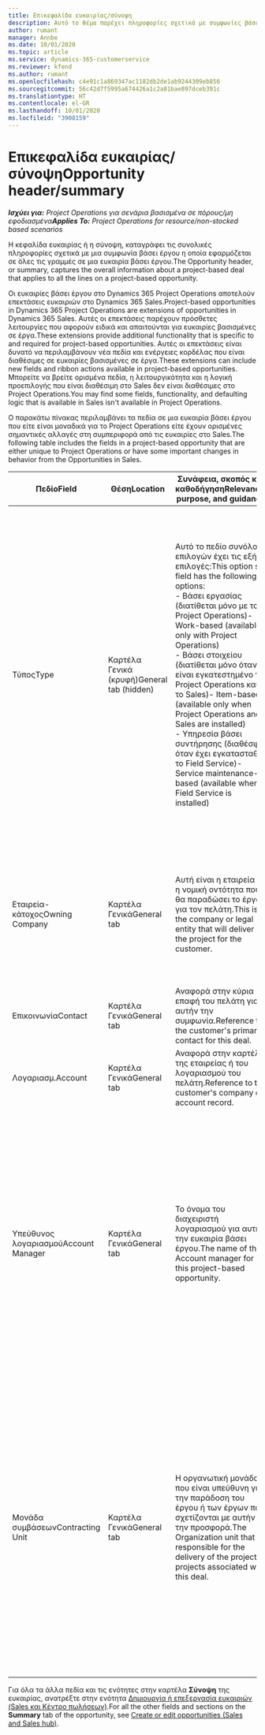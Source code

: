```yaml
---
title: Επικεφαλίδα ευκαιρίας/σύνοψη
description: Αυτό το θέμα παρέχει πληροφορίες σχετικά με συμφωνίες βάσει έργου και με γραμμές ευκαιριών βάσει έργου.
author: rumant
manager: Annbe
ms.date: 10/01/2020
ms.topic: article
ms.service: dynamics-365-customerservice
ms.reviewer: kfend
ms.author: rumant
ms.openlocfilehash: c4e91c1a869347ac1182db2de1ab9244309eb856
ms.sourcegitcommit: 56c42d7f5995a674426a1c2a81bae897dceb391c
ms.translationtype: HT
ms.contentlocale: el-GR
ms.lasthandoff: 10/01/2020
ms.locfileid: "3908159"
---
```

# <a name="opportunity-headersummary"></a><span data-ttu-id="3e6d6-103">Επικεφαλίδα ευκαιρίας/σύνοψη</span><span class="sxs-lookup"><span data-stu-id="3e6d6-103">Opportunity header/summary</span></span>

<span data-ttu-id="3e6d6-104">_**Ισχύει για:** Project Operations για σενάρια βασισμένα σε πόρους/μη εφοδιασμένα_</span><span class="sxs-lookup"><span data-stu-id="3e6d6-104">_**Applies To:** Project Operations for resource/non-stocked based scenarios_</span></span>


<span data-ttu-id="3e6d6-105">Η κεφαλίδα ευκαιρίας ή η σύνοψη, καταγράφει τις συνολικές πληροφορίες σχετικά με μια συμφωνία βάσει έργου η οποία εφαρμόζεται σε όλες τις γραμμές σε μια ευκαιρία βάσει έργου.</span><span class="sxs-lookup"><span data-stu-id="3e6d6-105">The Opportunity header, or summary, captures the overall information about a project-based deal that applies to all the lines on a project-based opportunity.</span></span>

<span data-ttu-id="3e6d6-106">Οι ευκαιρίες βάσει έργου στο Dynamics 365 Project Operations αποτελούν επεκτάσεις ευκαιριών στο Dynamics 365 Sales.</span><span class="sxs-lookup"><span data-stu-id="3e6d6-106">Project-based opportunities in Dynamics 365 Project Operations are extensions of opportunities in Dynamics 365 Sales.</span></span> <span data-ttu-id="3e6d6-107">Αυτές οι επεκτάσεις παρέχουν πρόσθετες λειτουργίες που αφορούν ειδικά και απαιτούνται για ευκαιρίες βασισμένες σε έργα.</span><span class="sxs-lookup"><span data-stu-id="3e6d6-107">These extensions provide additional functionality that is specific to and required for project-based opportunities.</span></span> <span data-ttu-id="3e6d6-108">Αυτές οι επεκτάσεις είναι δυνατό να περιλαμβάνουν νέα πεδία και ενέργειες κορδέλας που είναι διαθέσιμες σε ευκαιρίες βασισμένες σε έργα.</span><span class="sxs-lookup"><span data-stu-id="3e6d6-108">These extensions can include new fields and ribbon actions available in project-based opportunities.</span></span> <span data-ttu-id="3e6d6-109">Μπορείτε να βρείτε ορισμένα πεδία, η λειτουργικότητα και η λογική προεπιλογής που είναι διαθέσιμη στο Sales δεν είναι διαθέσιμες στο Project Operations.</span><span class="sxs-lookup"><span data-stu-id="3e6d6-109">You may find some fields, functionality, and defaulting logic that is available in Sales isn't available in Project Operations.</span></span>

<span data-ttu-id="3e6d6-110">Ο παρακάτω πίνακας περιλαμβάνει τα πεδία σε μια ευκαιρία βάσει έργου που είτε είναι μοναδικά για το Project Operations είτε έχουν ορισμένες σημαντικές αλλαγές στη συμπεριφορά από τις ευκαιρίες στο Sales.</span><span class="sxs-lookup"><span data-stu-id="3e6d6-110">The following table includes the fields in a project-based opportunity that are either unique to Project Operations or have some important changes in behavior from the Opportunities in Sales.</span></span>

| <span data-ttu-id="3e6d6-111">**Πεδίο**</span><span class="sxs-lookup"><span data-stu-id="3e6d6-111">**Field**</span></span> | <span data-ttu-id="3e6d6-112">**Θέση**</span><span class="sxs-lookup"><span data-stu-id="3e6d6-112">**Location**</span></span> | <span data-ttu-id="3e6d6-113">**Συνάφεια, σκοπός και καθοδήγηση**</span><span class="sxs-lookup"><span data-stu-id="3e6d6-113">**Relevance, purpose, and guidance**</span></span> | <span data-ttu-id="3e6d6-114">**Κατάντη επίπτωση**</span><span class="sxs-lookup"><span data-stu-id="3e6d6-114">**Downstream impact**</span></span> |
| --- | --- | --- | --- |
| <span data-ttu-id="3e6d6-115">Τύπος</span><span class="sxs-lookup"><span data-stu-id="3e6d6-115">Type</span></span> | <span data-ttu-id="3e6d6-116">Καρτέλα Γενικά (κρυφή)</span><span class="sxs-lookup"><span data-stu-id="3e6d6-116">General tab (hidden)</span></span> | <span data-ttu-id="3e6d6-117">Αυτό το πεδίο συνόλου επιλογών έχει τις εξής επιλογές:</span><span class="sxs-lookup"><span data-stu-id="3e6d6-117">This option set field has the following options:</span></span></br><span data-ttu-id="3e6d6-118">- Βάσει εργασίας (διατίθεται μόνο με το Project Operations)</span><span class="sxs-lookup"><span data-stu-id="3e6d6-118">- Work-based (available only with Project Operations)</span></span></br><span data-ttu-id="3e6d6-119">- Βάσει στοιχείου (διατίθεται μόνο όταν είναι εγκατεστημένο το Project Operations και το Sales)</span><span class="sxs-lookup"><span data-stu-id="3e6d6-119">- Item-based (available only when Project Operations and Sales are installed)</span></span></br><span data-ttu-id="3e6d6-120">- Υπηρεσία βάσει συντήρησης (διαθέσιμη όταν έχει εγκατασταθεί το Field Service)</span><span class="sxs-lookup"><span data-stu-id="3e6d6-120">- Service maintenance-based (available when Field Service is installed)</span></span> | <span data-ttu-id="3e6d6-121">Όταν χρησιμοποιείτε την εφαρμογή Project Operations, η τιμή αυτού του πεδίου ορίζεται αυτόματα σε **Βάσει εργασίας** και ταξινομείται η ευκαιρία ως βασισμένη σε έργο.</span><span class="sxs-lookup"><span data-stu-id="3e6d6-121">When you use Project Operations, this field value is automatically set to **Work-based** which classifies the Opportunity as project-based.</span></span> <span data-ttu-id="3e6d6-122">Μια ευκαιρία πρέπει να βασίζεται σε έργο για την ενεργοποίηση όλων των επεκτάσεων και των λειτουργιών που αφορούν το έργο στην κατάντη διαδικασία πωλήσεων για αυτήν τη συμφωνία.</span><span class="sxs-lookup"><span data-stu-id="3e6d6-122">An Opportunity should be project-based to enable all project-specific extensions and functionality in the downstream sales process for this deal.</span></span> |
| <span data-ttu-id="3e6d6-123">Εταιρεία-κάτοχος</span><span class="sxs-lookup"><span data-stu-id="3e6d6-123">Owning Company</span></span> | <span data-ttu-id="3e6d6-124">Καρτέλα Γενικά</span><span class="sxs-lookup"><span data-stu-id="3e6d6-124">General tab</span></span> | <span data-ttu-id="3e6d6-125">Αυτή είναι η εταιρεία ή η νομική οντότητα που θα παραδώσει το έργο για τον πελάτη.</span><span class="sxs-lookup"><span data-stu-id="3e6d6-125">This is the company or legal entity that will deliver the project for the customer.</span></span> | <span data-ttu-id="3e6d6-126">Αυτές οι πληροφορίες πεδίου θα αντιγραφούν στο αντίστοιχο πεδίο της προσφοράς έργου που δημιουργείται από αυτήν την ευκαιρία.</span><span class="sxs-lookup"><span data-stu-id="3e6d6-126">This field information will be copied to the corresponding field on the Project quote that is created from this Opportunity.</span></span> |
| <span data-ttu-id="3e6d6-127">Επικοινωνία</span><span class="sxs-lookup"><span data-stu-id="3e6d6-127">Contact</span></span> | <span data-ttu-id="3e6d6-128">Καρτέλα Γενικά</span><span class="sxs-lookup"><span data-stu-id="3e6d6-128">General tab</span></span> | <span data-ttu-id="3e6d6-129">Αναφορά στην κύρια επαφή του πελάτη για αυτήν την συμφωνία.</span><span class="sxs-lookup"><span data-stu-id="3e6d6-129">Reference to the customer's primary contact for this deal.</span></span> | |
| <span data-ttu-id="3e6d6-130">Λογαριασμ.</span><span class="sxs-lookup"><span data-stu-id="3e6d6-130">Account</span></span> | <span data-ttu-id="3e6d6-131">Καρτέλα Γενικά</span><span class="sxs-lookup"><span data-stu-id="3e6d6-131">General tab</span></span> | <span data-ttu-id="3e6d6-132">Αναφορά στην καρτέλα της εταιρείας ή του λογαριασμού του πελάτη.</span><span class="sxs-lookup"><span data-stu-id="3e6d6-132">Reference to the customer's company or account record.</span></span> | |
| <span data-ttu-id="3e6d6-133">Υπεύθυνος λογαριασμού</span><span class="sxs-lookup"><span data-stu-id="3e6d6-133">Account Manager</span></span> | <span data-ttu-id="3e6d6-134">Καρτέλα Γενικά</span><span class="sxs-lookup"><span data-stu-id="3e6d6-134">General tab</span></span> | <span data-ttu-id="3e6d6-135">Το όνομα του διαχειριστή λογαριασμού για αυτήν την ευκαιρία βάσει έργου.</span><span class="sxs-lookup"><span data-stu-id="3e6d6-135">The name of the Account manager for this project-based opportunity.</span></span> | <span data-ttu-id="3e6d6-136">Ο διαχειριστής λογαριασμού είναι υπεύθυνος για τη διαχείριση της σχέσης με τον πελάτη μέσω της ολοκλήρωσης αυτού του έργου.</span><span class="sxs-lookup"><span data-stu-id="3e6d6-136">The Account manager is responsible for managing the relationship with the customer through the completion of this project.</span></span> <span data-ttu-id="3e6d6-137">Με βάση την καρτέλα πόρου με δυνατότητα κράτησης που έχει συνδεθεί με τον διαχειριστή λογαριασμών, η μονάδα σύμβασης είναι προεπιλεγμένη.</span><span class="sxs-lookup"><span data-stu-id="3e6d6-137">Based on the bookable resource record tied to the Account manager, the contracting unit is defaulted.</span></span> |
| <span data-ttu-id="3e6d6-138">Μονάδα συμβάσεων</span><span class="sxs-lookup"><span data-stu-id="3e6d6-138">Contracting Unit</span></span> | <span data-ttu-id="3e6d6-139">Καρτέλα Γενικά</span><span class="sxs-lookup"><span data-stu-id="3e6d6-139">General tab</span></span> | <span data-ttu-id="3e6d6-140">Η οργανωτική μονάδα που είναι υπεύθυνη για την παράδοση του έργου ή των έργων που σχετίζονται με αυτήν την προσφορά.</span><span class="sxs-lookup"><span data-stu-id="3e6d6-140">The Organization unit that is responsible for the delivery of the project or projects associated with this deal.</span></span> | <span data-ttu-id="3e6d6-141">Η μονάδα σύμβασης είναι η διεύθυνση της εταιρείας που θα ολοκληρώσει το/τα έργο/α μετά το κλείσιμο της υπόθεσης.</span><span class="sxs-lookup"><span data-stu-id="3e6d6-141">The contracting unit is the division of the company that will complete the project(s) after the deal is closed.</span></span> <span data-ttu-id="3e6d6-142">Κάθε αναθέτουσα μονάδα έχει νόμισμα και αυτή η νομισματική μονάδα χρησιμοποιείται για την αναφορά εκτιμώμενων και πραγματικών δαπανών που πραγματοποιήθηκαν κατά την εκτέλεση του έργου.</span><span class="sxs-lookup"><span data-stu-id="3e6d6-142">Every contracting unit has a currency, and this currency is used to report estimated and actual costs incurred during the project.</span></span> |

<span data-ttu-id="3e6d6-143">Για όλα τα άλλα πεδία και τις ενότητες στην καρτέλα **Σύνοψη** της ευκαιρίας, ανατρέξτε στην ενότητα [Δημιουργία ή επεξεργασία ευκαιριών (Sales και Κέντρο πωλήσεων)](https://docs.microsoft.com/dynamics365/sales-enterprise/create-edit-opportunity-sales).</span><span class="sxs-lookup"><span data-stu-id="3e6d6-143">For all the other fields and sections on the **Summary** tab of the opportunity, see [Create or edit opportunities (Sales and Sales hub)](https://docs.microsoft.com/dynamics365/sales-enterprise/create-edit-opportunity-sales).</span></span>
